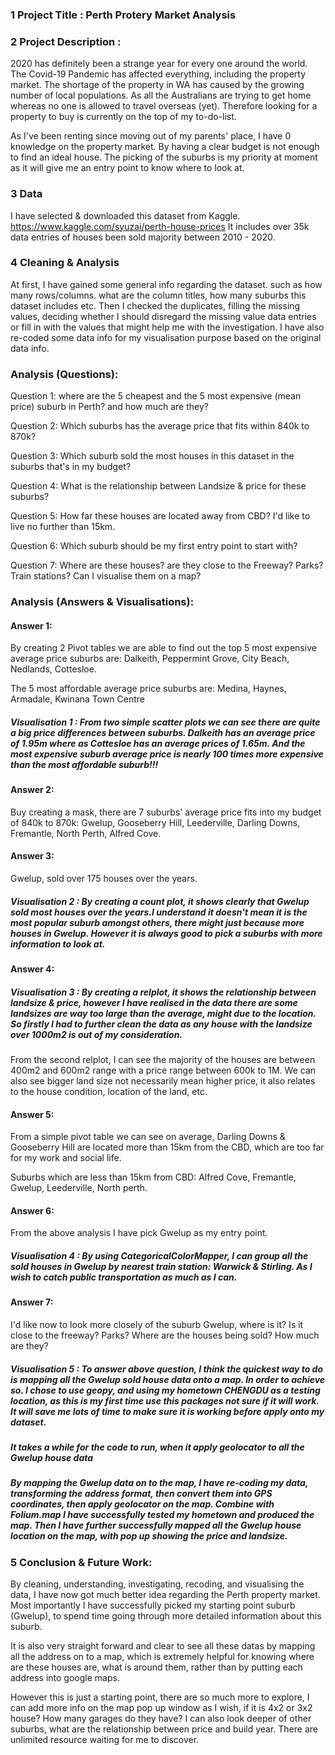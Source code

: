 ### 1 Project Title : Perth Protery Market Analysis

### 2 Project Description : 

2020 has definitely been a strange year for every one around the world. The Covid-19 Pandemic has affected everything, including the property market. The shortage of the property in WA has caused by the growing number of local populations. As all the Australians are trying to get home whereas no one is allowed to travel overseas (yet). Therefore looking for a property to buy is currently on the top of my to-do-list.

As I've been renting since moving out of my parents' place, I have 0 knowledge on the property market. By having a clear budget is not enough to find an ideal house. The picking of the suburbs is my priority at moment as it will give me an entry point to know where to look at.


### 3 Data

I have selected & downloaded this dataset from Kaggle. https://www.kaggle.com/syuzai/perth-house-prices
It includes over 35k data entries of houses been sold majority between 2010 - 2020. 


### 4 Cleaning & Analysis

At first, I have gained some general info regarding the dataset. such as how many rows/columns. what are the column titles, how many suburbs this dataset includes etc. Then I checked the duplicates, filling the missing values, deciding whether I should disregard the missing value data entries or fill in with the values that might help me with the investigation. I have also re-coded some data info for my visualisation purpose based on the original data info.

### Analysis (Questions):

Question 1: where are the 5 cheapest and the 5 most expensive (mean price) suburb in Perth? and how much are they?

Question 2: Which suburbs has the average price that fits within 840k to 870k?

Question 3: Which suburb sold the most houses in this dataset in the suburbs that's in my budget?

Question 4: What is the relationship between Landsize & price for these suburbs?

Question 5: How far these houses are located away from CBD? I'd like to live no further than 15km.

Question 6: Which suburb should be my first entry point to start with? 

Question 7: Where are these houses? are they close to the Freeway? Parks? Train stations? Can I visualise them on a map?

### Analysis (Answers & Visualisations):

#### Answer 1: 

By creating 2 Pivot tables we are able to find out the top 5 most expensive average price suburbs are: Dalkeith, Peppermint Grove, City Beach, Nedlands, Cottesloe.

The 5 most affordable average price suburbs are: Medina, Haynes, Armadale, Kwinana Town Centre

##### Visualisation 1 : From two simple scatter plots we can see there are quite a big price differences between suburbs. Dalkeith has an average price of 1.95m where as Cottesloe has an average prices of 1.65m. And the most expensive suburb average price is nearly 100 times more expensive than the most affordable suburb!!!



#### Answer 2: 

Buy creating a mask, there are 7 suburbs' average price fits into my budget of 840k to 870k:
Gwelup, Gooseberry Hill, Leederville, Darling Downs, Fremantle, North Perth, Alfred Cove.



#### Answer 3: 

Gwelup, sold over 175 houses over the years.

##### Visualisation 2 : By creating a count plot, it shows clearly that Gwelup sold most houses over the years.I understand it doesn't mean it is the most popular suburb amongst others, there might just because more houses in Gwelup. However it is always good to pick a suburbs with more information to look at.


#### Answer 4:

##### Visualisation 3 : By creating a relplot, it shows the relationship between landsize & price, however I have realised in the data there are some landsizes are way too large than the average, might due to the location. So firstly I had to further clean the data as any house with the landsize over 1000m2 is out of my consideration. 

From the second relplot, I can see the majority of the houses are between 400m2 and 600m2 range with a price range between 600k to 1M. We can also see bigger land size not necessarily mean higher price, it also relates to the house condition, location of the land, etc.


#### Answer 5:

From a simple pivot table we can see on average, Darling Downs & Gooseberry Hill are located more than 15km from the CBD, which are too far for my work and social life.

Suburbs which are less than 15km from CBD: Alfred Cove, Fremantle, Gwelup, Leederville, North perth.

#### Answer 6:

From the above analysis I have pick Gwelup as my entry point. 

##### Visualisation 4 : By using CategoricalColorMapper, I can group all the sold houses in Gwelup by nearest train station: Warwick & Stirling. As I wish to catch public transportation as much as I can.



#### Answer 7:

I'd like now to look more closely of the suburb Gwelup, where is it? Is it close to the freeway? Parks? Where are the houses being sold? How much are they?

##### Visualisation 5 : To answer above question, I think the quickest way to do is mapping all the Gwelup sold house data onto a map. In order to achieve so. I chose to use geopy, and using my hometown CHENGDU as a testing location, as this is my first time use this packages not sure if it will work. It will save me lots of time to make sure it is working before apply onto my dataset. 

##### *It takes a while for the code to run, when it apply geolocator to all the Gwelup house data*

##### By mapping the Gwelup data on to the map, I have re-coding my data, transforming the address format, then convert them into GPS coordinates, then apply geolocator on the map. Combine with Folium.map I have successfully tested my hometown and produced the map. Then I have further successfully mapped all the Gwelup house location on the map, with pop up showing the price and landsize. 

### 5 Conclusion & Future Work:

By cleaning, understanding, investigating, recoding, and visualising the data, I have now got much better idea regarding the Perth property market. Most importantly I have successfully picked my starting point suburb (Gwelup), to spend time going through more detailed information about this suburb. 

It is also very straight forward and clear to see all these datas by mapping all the address on to a map, which is extremely helpful for knowing where are these houses are, what is around them, rather than by putting each address into google maps. 

However this is just a starting point, there are so much more to explore, I can add more info on the map pop up window as I wish, if it is 4x2 or 3x2 house? How many garages do they have?
I can also look deeper of other suburbs, what are the relationship between price and build year. There are unlimited resource waiting for me to discover.

